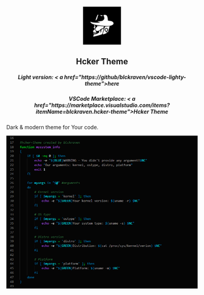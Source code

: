 <p align="center">
  <img alt="icon" src="images/icon.png" width="100" />
</p>
<h2 align="center">Hcker Theme</h2>
<h5 align="center">Light version: < a href="https://github/blckraven/vscode-lighty-theme">here</a> </h5>
<h5 align="center">VSCode Marketplace: < a href="https://marketplace.visualstudio.com/items?itemName=blckraven.hcker-theme">Hcker Theme</a> </h5>

Dark & modern theme for Your code.

![blckraven theme example](images/example.png)
